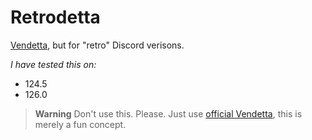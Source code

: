 # Retrodetta
[Vendetta](https://github.com/vendetta-mod/Vendetta), but for "retro" Discord verisons.

*I have tested this on:*
* 124.5
* 126.0

> **Warning** 
> Don't use this. Please. Just use [official Vendetta](https://github.com/vendetta-mod/Vendetta), this is merely a fun concept.